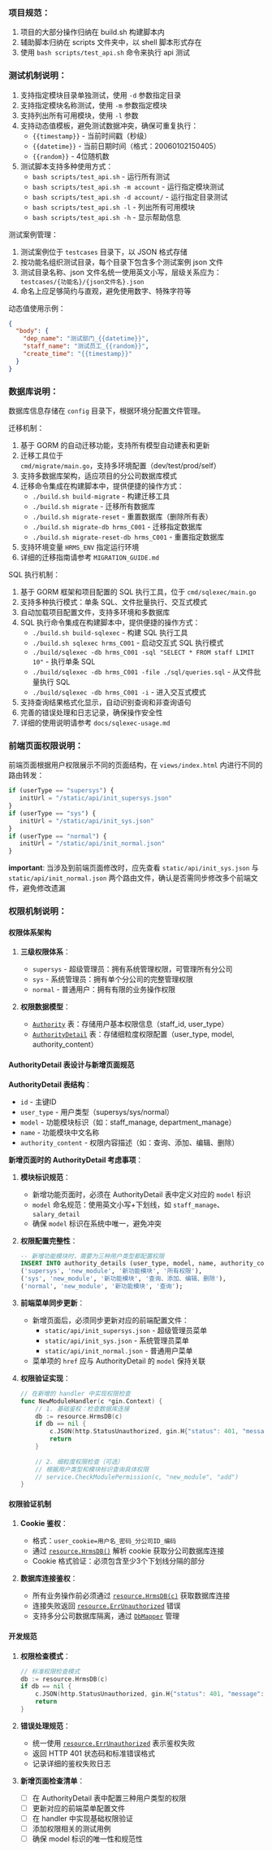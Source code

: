 ### 项目规范：
1. 项目的大部分操作归纳在 build.sh 构建脚本内
2. 辅助脚本归纳在 scripts 文件夹中，以 shell 脚本形式存在
3. 使用 `bash scripts/test_api.sh` 命令来执行 api 测试

### 测试机制说明：
1. 支持指定模块目录单独测试，使用 `-d` 参数指定目录
2. 支持指定模块名称测试，使用 `-m` 参数指定模块
3. 支持列出所有可用模块，使用 `-l` 参数
4. 支持动态值模板，避免测试数据冲突，确保可重复执行：
   - `{{timestamp}}` - 当前时间戳（秒级）
   - `{{datetime}}` - 当前日期时间（格式：20060102150405）
   - `{{random}}` - 4位随机数
5. 测试脚本支持多种使用方式：
   - `bash scripts/test_api.sh` - 运行所有测试
   - `bash scripts/test_api.sh -m account` - 运行指定模块测试
   - `bash scripts/test_api.sh -d account/` - 运行指定目录测试
   - `bash scripts/test_api.sh -l` - 列出所有可用模块
   - `bash scripts/test_api.sh -h` - 显示帮助信息

测试案例管理：
1. 测试案例位于 `testcases` 目录下，以 JSON 格式存储
2. 按功能名组织测试目录，每个目录下包含多个测试案例 json 文件
3. 测试目录名称、json 文件名统一使用英文小写，层级关系应为：`testcases/{功能名}/{json文件名}.json`
4. 命名上应足够简约与直观，避免使用数字、特殊字符等

动态值使用示例：
```json
{
  "body": {
    "dep_name": "测试部门_{{datetime}}",
    "staff_name": "测试员工_{{random}}",
    "create_time": "{{timestamp}}"
  }
}
```

### 数据库说明：
数据库信息存储在 `config` 目录下，根据环境分配置文件管理。

迁移机制：
1. 基于 GORM 的自动迁移功能，支持所有模型自动建表和更新
2. 迁移工具位于 `cmd/migrate/main.go`，支持多环境配置（dev/test/prod/self）
3. 支持多数据库架构，适应项目的分公司数据库模式
4. 迁移命令集成在构建脚本中，提供便捷的操作方式：
   - `./build.sh build-migrate` - 构建迁移工具
   - `./build.sh migrate` - 迁移所有数据库
   - `./build.sh migrate-reset` - 重置数据库（删除所有表）
   - `./build.sh migrate-db hrms_C001` - 迁移指定数据库
   - `./build.sh migrate-reset-db hrms_C001` - 重置指定数据库
5. 支持环境变量 `HRMS_ENV` 指定运行环境
6. 详细的迁移指南请参考 `MIGRATION_GUIDE.md`

SQL 执行机制：
1. 基于 GORM 框架和项目配置的 SQL 执行工具，位于 `cmd/sqlexec/main.go`
2. 支持多种执行模式：单条 SQL、文件批量执行、交互式模式
3. 自动加载项目配置文件，支持多环境和多数据库
4. SQL 执行命令集成在构建脚本中，提供便捷的操作方式：
   - `./build.sh build-sqlexec` - 构建 SQL 执行工具
   - `./build.sh sqlexec hrms_C001` - 启动交互式 SQL 执行模式
   - `./build/sqlexec -db hrms_C001 -sql "SELECT * FROM staff LIMIT 10"` - 执行单条 SQL
   - `./build/sqlexec -db hrms_C001 -file ./sql/queries.sql` - 从文件批量执行 SQL
   - `./build/sqlexec -db hrms_C001 -i` - 进入交互式模式
5. 支持查询结果格式化显示，自动识别查询和非查询语句
6. 完善的错误处理和日志记录，确保操作安全性
7. 详细的使用说明请参考 `docs/sqlexec-usage.md`

### 前端页面权限说明：
前端页面根据用户权限展示不同的页面结构，在 `views/index.html` 内进行不同的路由转发：

```javaScript
if (userType == "supersys") {
   initUrl = "/static/api/init_supersys.json"
}
if (userType == "sys") {
   initUrl = "/static/api/init_sys.json"
}
if (userType == "normal") {
   initUrl = "/static/api/init_normal.json"
}
```

**important**: 当涉及到前端页面修改时，应先查看 `static/api/init_sys.json` 与 `static/api/init_normal.json` 两个路由文件，确认是否需同步修改多个前端文件，避免修改遗漏

### 权限机制说明：

#### 权限体系架构
1. **三级权限体系**：
   - `supersys` - 超级管理员：拥有系统管理权限，可管理所有分公司
   - `sys` - 系统管理员：拥有单个分公司的完整管理权限
   - `normal` - 普通用户：拥有有限的业务操作权限

2. **权限数据模型**：
   - [`Authority`](model/account.go:13) 表：存储用户基本权限信息（staff_id, user_type）
   - [`AuthorityDetail`](model/authority.go:3) 表：存储细粒度权限配置（user_type, model, authority_content）

#### AuthorityDetail 表设计与新增页面规范

**AuthorityDetail 表结构**：
- `id` - 主键ID
- `user_type` - 用户类型（supersys/sys/normal）
- `model` - 功能模块标识（如：staff_manage, department_manage）
- `name` - 功能模块中文名称
- `authority_content` - 权限内容描述（如：查询、添加、编辑、删除）

**新增页面时的 AuthorityDetail 考虑事项**：

1. **模块标识规范**：
   - 新增功能页面时，必须在 AuthorityDetail 表中定义对应的 `model` 标识
   - `model` 命名规范：使用英文小写+下划线，如 `staff_manage`、`salary_detail`
   - 确保 `model` 标识在系统中唯一，避免冲突

2. **权限配置完整性**：
   ```sql
   -- 新增功能模块时，需要为三种用户类型都配置权限
   INSERT INTO authority_details (user_type, model, name, authority_content) VALUES
   ('supersys', 'new_module', '新功能模块', '所有权限'),
   ('sys', 'new_module', '新功能模块', '查询、添加、编辑、删除'),
   ('normal', 'new_module', '新功能模块', '查询');
   ```

3. **前端菜单同步更新**：
   - 新增页面后，必须同步更新对应的前端配置文件：
     - `static/api/init_supersys.json` - 超级管理员菜单
     - `static/api/init_sys.json` - 系统管理员菜单
     - `static/api/init_normal.json` - 普通用户菜单
   - 菜单项的 `href` 应与 AuthorityDetail 的 `model` 保持关联

4. **权限验证实现**：
   ```go
   // 在新增的 handler 中实现权限检查
   func NewModuleHandler(c *gin.Context) {
       // 1. 基础鉴权：检查数据库连接
       db := resource.HrmsDB(c)
       if db == nil {
           c.JSON(http.StatusUnauthorized, gin.H{"status": 401, "message": "Unauthorized"})
           return
       }
       
       // 2. 细粒度权限检查（可选）
       // 根据用户类型和模块标识查询具体权限
       // service.CheckModulePermission(c, "new_module", "add")
   }
   ```

#### 权限验证机制
1. **Cookie 鉴权**：
   - 格式：`user_cookie=用户名_密码_分公司ID_编码`
   - 通过 [`resource.HrmsDB()`](resource/resource.go:31) 解析 cookie 获取分公司数据库连接
   - Cookie 格式验证：必须包含至少3个下划线分隔的部分

2. **数据库连接鉴权**：
   - 所有业务操作前必须通过 [`resource.HrmsDB(c)`](resource/resource.go:31) 获取数据库连接
   - 连接失败返回 [`resource.ErrUnauthorized`](resource/resource.go:15) 错误
   - 支持多分公司数据库隔离，通过 [`DbMapper`](resource/resource.go:21) 管理

#### 开发规范
1. **权限检查模式**：
   ```go
   // 标准权限检查模式
   db := resource.HrmsDB(c)
   if db == nil {
       c.JSON(http.StatusUnauthorized, gin.H{"status": 401, "message": "Unauthorized"})
       return
   }
   ```

2. **错误处理规范**：
   - 统一使用 [`resource.ErrUnauthorized`](resource/resource.go:15) 表示鉴权失败
   - 返回 HTTP 401 状态码和标准错误格式
   - 记录详细的鉴权失败日志

3. **新增页面检查清单**：
   - [ ] 在 AuthorityDetail 表中配置三种用户类型的权限
   - [ ] 更新对应的前端菜单配置文件
   - [ ] 在 handler 中实现基础权限验证
   - [ ] 添加权限相关的测试用例
   - [ ] 确保 model 标识的唯一性和规范性
